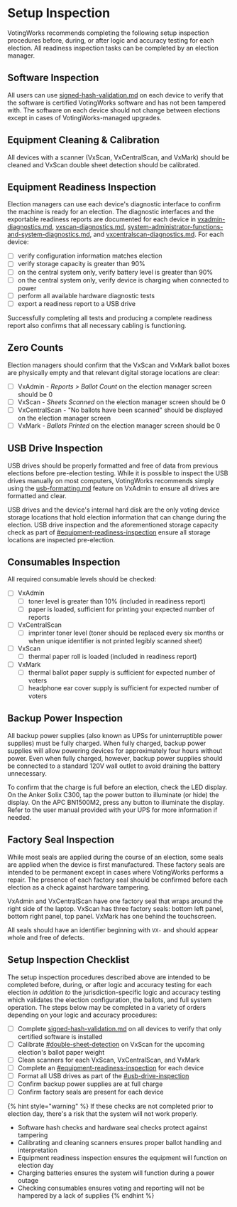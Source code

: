 # Setup Inspection

VotingWorks recommends completing the following setup inspection procedures before, during, or after logic and accuracy testing for each election. All readiness inspection tasks can be completed by an election manager.

## Software Inspection

All users can use [signed-hash-validation.md](../miscellaneous/signed-hash-validation.md "mention") on each device to verify that the software is certified VotingWorks software and has not been tampered with. The software on each device should not change between elections except in cases of VotingWorks-managed upgrades.&#x20;

## Equipment Cleaning & Calibration

All devices with a scanner (VxScan, VxCentralScan, and VxMark) should be cleaned and VxScan double sheet detection should be calibrated.

## Equipment Readiness Inspection

Election managers can use each device's diagnostic interface to confirm the machine is ready for an election. The diagnostic interfaces and the exportable readiness reports are documented for each device in [vxadmin-diagnostics.md](../vxadmin-system-setup/vxadmin-diagnostics.md "mention"), [vxscan-diagnostics.md](../vxscan/vxscan-diagnostics.md "mention"), [system-administrator-functions-and-system-diagnostics.md](../vxmark/system-administrator-functions-and-system-diagnostics.md "mention"), and [vxcentralscan-diagnostics.md](../vxcentralscan/vxcentralscan-diagnostics.md "mention"). For each device:

* [ ] verify configuration information matches election
* [ ] verify storage capacity is greater than 90%
* [ ] on the central system only, verify battery level is greater than 90%
* [ ] on the central system only, verify device is charging when connected to power
* [ ] perform all available hardware diagnostic tests
* [ ] export a readiness report to a USB drive

Successfully completing all tests and producing a complete readiness report also confirms that all necessary cabling is functioning.

## Zero Counts

Election managers should confirm that the VxScan and VxMark ballot boxes are physically empty and that relevant digital storage locations are clear:

* [ ] VxAdmin - _Reports > Ballot Count_ on the election manager screen should be 0
* [ ] VxScan - _Sheets Scanned_ on the election manager screen should be 0
* [ ] VxCentralScan - "No ballots have been scanned" should be displayed on the election manager screen
* [ ] VxMark - _Ballots Printed_ on the election manager screen should be 0

## USB Drive Inspection

USB drives should be properly formatted and free of data from previous elections before pre-election testing. While it is possible to inspect the USB drives manually on most computers, VotingWorks recommends simply using the [usb-formatting.md](../vxadmin-system-setup/usb-formatting.md "mention") feature on VxAdmin to ensure all drives are formatted and clear.

USB drives and the device's internal hard disk are the only voting device storage locations that hold election information that can change during the election. USB drive inspection and the aforementioned storage capacity check as part of [#equipment-readiness-inspection](setup-inspection.md#equipment-readiness-inspection "mention") ensure all storage locations are inspected pre-election.

## Consumables Inspection

All required consumable levels should be checked:

* [ ] VxAdmin
  * [ ] toner level is greater than 10% (included in readiness report)
  * [ ] paper is loaded, sufficient for printing your expected number of reports
* [ ] VxCentralScan
  * [ ] imprinter toner level (toner should be replaced every six months or when unique identifier is not printed legibly scanned sheet)
* [ ] VxScan
  * [ ] thermal paper roll is loaded (included in readiness report)
* [ ] VxMark
  * [ ] thermal ballot paper supply is sufficient for expected number of voters
  * [ ] headphone ear cover supply is sufficient for expected number of voters&#x20;

## Backup Power Inspection

All backup power supplies (also known as UPSs for uninterruptible power supplies) must be fully charged. When fully charged, backup power supplies will allow powering devices for approximately four hours without power. Even when fully charged, however, backup power supplies should be connected to a standard 120V wall outlet to avoid draining the battery unnecessary.

To confirm that the charge is full before an election, check the LED display. On the Anker Solix C300, tap the power button to illuminate (or hide) the display. On the APC BN1500M2, press any button to illuminate the display. Refer to the user manual provided with your UPS for more information if needed.

## Factory Seal Inspection

While most seals are applied during the course of an election, some seals are applied when the device is first manufactured. These factory seals are intended to be permanent except in cases where VotingWorks performs a repair. The presence of each factory seal should be confirmed before each election as a check against hardware tampering.

VxAdmin and VxCentralScan have one factory seal that wraps around the right side of the laptop. VxScan has three factory seals: bottom left panel, bottom right panel, top panel. VxMark has one behind the touchscreen.&#x20;

All seals should have an identifier beginning with `VX-` and should appear whole and free of defects.

## Setup Inspection Checklist

The setup inspection procedures described above are intended to be completed before, during, or after logic and accuracy testing for each election _in addition to_ the jurisdiction-specific logic and accuracy testing which validates the election configuration, the ballots, and full system operation. The steps below may be completed in a variety of orders depending on your logic and accuracy procedures:

* [ ] Complete [signed-hash-validation.md](../miscellaneous/signed-hash-validation.md "mention") on all devices to verify that only certified software is installed
* [ ] Calibrate [#double-sheet-detection](../vxscan/scanner-management.md#double-sheet-detection "mention") on VxScan for the upcoming election's ballot paper weight
* [ ] Clean scanners for each VxScan, VxCentralScan, and VxMark
* [ ] Complete an [#equipment-readiness-inspection](setup-inspection.md#equipment-readiness-inspection "mention") for each device
* [ ] Format all USB drives as part of the [#usb-drive-inspection](setup-inspection.md#usb-drive-inspection "mention")
* [ ] Confirm backup power supplies are at full charge
* [ ] Confirm factory seals are present for each device

{% hint style="warning" %}
If these checks are not completed prior to election day, there's a risk that the system will not work properly.&#x20;

* Software hash checks and hardware seal checks protect against tampering
* Calibrating and cleaning scanners ensures proper ballot handling and interpretation
* Equipment readiness inspection ensures the equipment will function on election day
* Charging batteries ensures the system will function during a power outage
* Checking consumables ensures voting and reporting will not be hampered by a lack of supplies
{% endhint %}
